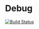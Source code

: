 Debug
====================

[![Build Status](https://travis-ci.org/phpactor/debug-extension.svg?branch=master)](https://travis-ci.org/phpactor/debug-extension)
